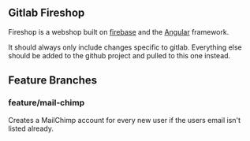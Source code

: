 ## Gitlab Fireshop

Fireshop is a webshop built on [firebase](https://firebase.google.com/) and
the [Angular](https://angular.io/) framework.

It should always only include changes specific to gitlab. Everything 
else should be added to the github project and pulled to this one instead. 

## Feature Branches

### feature/mail-chimp

Creates a MailChimp account for every new user if the users
email isn't listed already.
